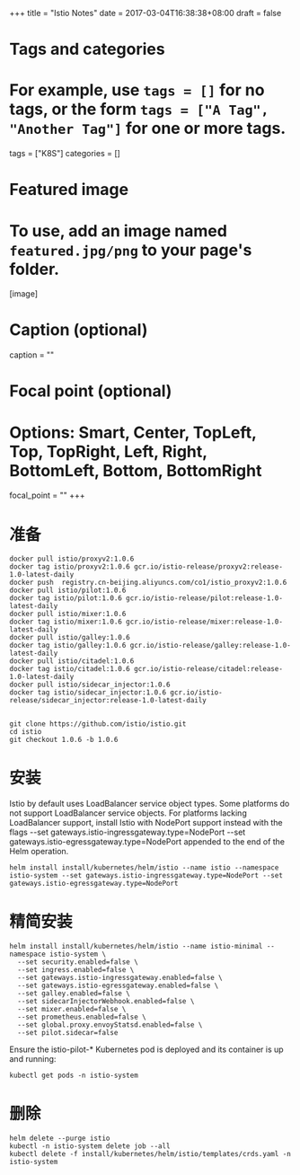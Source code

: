 +++
title = "Istio Notes"
date = 2017-03-04T16:38:38+08:00
draft = false

# Tags and categories
# For example, use `tags = []` for no tags, or the form `tags = ["A Tag", "Another Tag"]` for one or more tags.
tags = ["K8S"]
categories = []

# Featured image
# To use, add an image named `featured.jpg/png` to your page's folder. 
[image]
  # Caption (optional)
  caption = ""

  # Focal point (optional)
  # Options: Smart, Center, TopLeft, Top, TopRight, Left, Right, BottomLeft, Bottom, BottomRight
  focal_point = ""
+++

# 准备

```
docker pull istio/proxyv2:1.0.6
docker tag istio/proxyv2:1.0.6 gcr.io/istio-release/proxyv2:release-1.0-latest-daily
docker push  registry.cn-beijing.aliyuncs.com/co1/istio_proxyv2:1.0.6
docker pull istio/pilot:1.0.6
docker tag istio/pilot:1.0.6 gcr.io/istio-release/pilot:release-1.0-latest-daily
docker pull istio/mixer:1.0.6
docker tag istio/mixer:1.0.6 gcr.io/istio-release/mixer:release-1.0-latest-daily
docker pull istio/galley:1.0.6
docker tag istio/galley:1.0.6 gcr.io/istio-release/galley:release-1.0-latest-daily
docker pull istio/citadel:1.0.6
docker tag istio/citadel:1.0.6 gcr.io/istio-release/citadel:release-1.0-latest-daily
docker pull istio/sidecar_injector:1.0.6
docker tag istio/sidecar_injector:1.0.6 gcr.io/istio-release/sidecar_injector:release-1.0-latest-daily


git clone https://github.com/istio/istio.git
cd istio
git checkout 1.0.6 -b 1.0.6
````

# 安装

Istio by default uses LoadBalancer service object types. Some platforms do not support LoadBalancer service objects. For platforms lacking LoadBalancer support, install Istio with NodePort support instead with the flags --set gateways.istio-ingressgateway.type=NodePort --set gateways.istio-egressgateway.type=NodePort appended to the end of the Helm operation.

```
helm install install/kubernetes/helm/istio --name istio --namespace istio-system --set gateways.istio-ingressgateway.type=NodePort --set gateways.istio-egressgateway.type=NodePort
```

# 精简安装

```
helm install install/kubernetes/helm/istio --name istio-minimal --namespace istio-system \
  --set security.enabled=false \
  --set ingress.enabled=false \
  --set gateways.istio-ingressgateway.enabled=false \
  --set gateways.istio-egressgateway.enabled=false \
  --set galley.enabled=false \
  --set sidecarInjectorWebhook.enabled=false \
  --set mixer.enabled=false \
  --set prometheus.enabled=false \
  --set global.proxy.envoyStatsd.enabled=false \
  --set pilot.sidecar=false
```

Ensure the istio-pilot-* Kubernetes pod is deployed and its container is up and running:

```
kubectl get pods -n istio-system
```

# 删除

```
helm delete --purge istio
kubectl -n istio-system delete job --all
kubectl delete -f install/kubernetes/helm/istio/templates/crds.yaml -n istio-system
```
